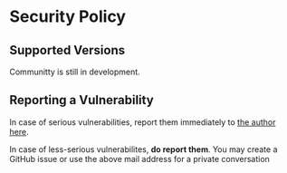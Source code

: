 # Security Policy

## Supported Versions

Communitty is still in development.

## Reporting a Vulnerability

In case of serious vulnerabilities, report them immediately to [the author here](mailto:arnav.nitin.deo@gmail.com).

In case of less-serious vulnerabilites, **do report them**. You may create a GitHub issue or use the above mail address for a private conversation

